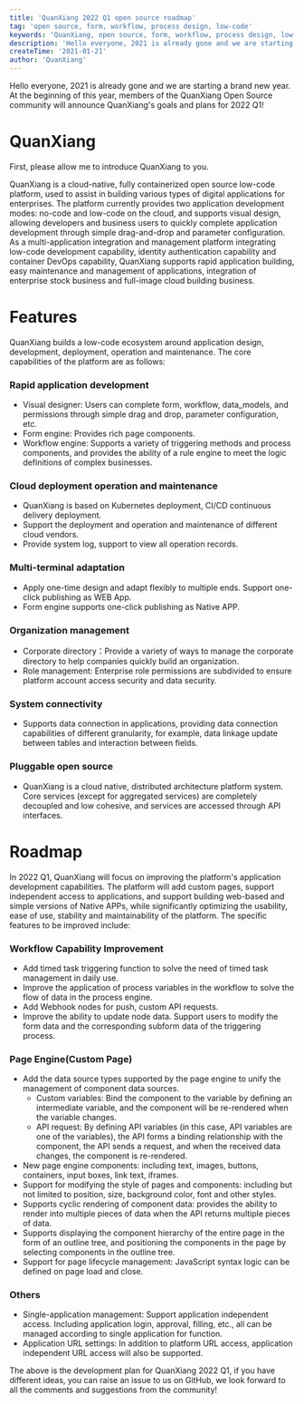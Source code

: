 ```yaml
---
title: 'QuanXiang 2022 Q1 open source roadmap'  
tag: 'open source, form, workflow, process design, low-code'  
keywords: 'QuanXiang, open source, form, workflow, process design, low-code'  
description: 'Hello everyone, 2021 is already gone and we are starting a brand new year. At the beginning of this year, members of the QuanXiang Open Source community will announce QuanXiang's goals and plans for 2022 Q1.'   
createTime: '2021-01-21'  
author: 'QuanXiang' 
---
```



Hello everyone, 2021 is already gone and we are starting a brand new year. At the beginning of this year, members of the QuanXiang Open Source community will announce QuanXiang's goals and plans for 2022 Q1!

# QuanXiang
First, please allow me to introduce QuanXiang to you.

QuanXiang is a cloud-native, fully containerized open source low-code platform, used to assist in building various types of digital applications for enterprises. The platform currently provides two application development modes: no-code and low-code on the cloud, and supports visual design, allowing developers and business users to quickly complete application development through simple drag-and-drop and parameter configuration. As a multi-application integration and management platform integrating low-code development capability, identity authentication capability and container DevOps capability, QuanXiang supports rapid application building, easy maintenance and management of applications, integration of enterprise stock business and full-image cloud building business.

# Features
QuanXiang builds a low-code ecosystem around application design, development, deployment, operation and maintenance. The core capabilities of the platform are as follows:

### Rapid application development
- Visual designer: Users can complete form, workflow, data_models, and permissions through simple drag and drop, parameter configuration, etc.
- Form engine: Provides rich page components.
- Workflow engine: Supports a variety of triggering methods and process components, and provides the ability of a rule engine to meet the logic definitions of complex businesses.

###  Cloud deployment operation and maintenance
- QuanXiang is based on Kubernetes deployment, CI/CD continuous delivery deployment.
- Support the deployment and operation and maintenance of different cloud vendors.
- Provide system log, support to view all operation records.

### Multi-terminal adaptation
- Apply one-time design and adapt flexibly to multiple ends. Support one-click publishing as WEB App.
- Form engine supports one-click publishing as Native APP.

### Organization management
- Corporate directory：Provide a variety of ways to manage the corporate directory to help companies quickly build an organization.
- Role management: Enterprise role permissions are subdivided to ensure platform account access security and data security.

### System connectivity
- Supports data connection in applications, providing data connection capabilities of different granularity, for example, data linkage update between tables and interaction between fields.

### Pluggable open source
- QuanXiang is a cloud native, distributed architecture platform system. Core services (except for aggregated services) are completely decoupled and low cohesive, and services are accessed through API interfaces.

# Roadmap
In 2022 Q1, QuanXiang will focus on improving the platform's application development capabilities. The platform will add custom pages, support independent access to applications, and support building web-based and simple versions of Native APPs, while significantly optimizing the usability, ease of use, stability and maintainability of the platform. The specific features to be improved include:

### Workflow Capability Improvement
- Add timed task triggering function to solve the need of timed task management in daily use.
- Improve the application of process variables in the workflow to solve the flow of data in the process engine.
- Add Webhook nodes for push, custom API requests.
- Improve the ability to update node data. Support users to modify the form data and the corresponding subform data of the triggering process.

### Page Engine(Custom Page)
- Add the data source types supported by the page engine to unify the management of component data sources.
    - Custom variables: Bind the component to the variable by defining an intermediate variable, and the component will be re-rendered when the variable changes.
    - API request: By defining API variables (in this case, API variables are one of the variables), the API forms a binding relationship with the component, the API sends a request, and when the received data changes, the component is re-rendered.
- New page engine components: including text, images, buttons, containers, input boxes, link text, iframes.
- Support for modifying the style of pages and components: including but not limited to position, size, background color, font and other styles.
- Supports cyclic rendering of component data: provides the ability to render into multiple pieces of data when the API returns multiple pieces of data.
- Supports displaying the component hierarchy of the entire page in the form of an outline tree, and positioning the components in the page by selecting components in the outline tree.
- Support for page lifecycle management: JavaScript syntax logic can be defined on page load and close.

### Others
- Single-application management: Support application independent access. Including application login, approval, filling, etc., all can be managed according to single application for function.
- Application URL settings: In addition to platform URL access, application independent URL access will also be supported.

The above is the development plan for QuanXiang 2022 Q1, if you have different ideas, you can raise an issue to us on GitHub, we look forward to all the comments and suggestions from the community!






